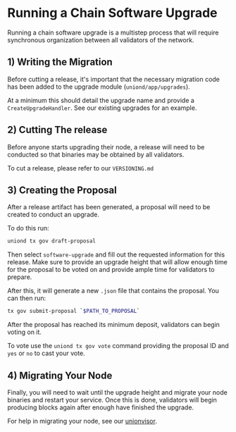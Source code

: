# Running a Chain Software Upgrade

Running a chain software upgrade is a multistep process that will require synchronous organization between all validators of the network.

## 1) Writing the Migration

Before cutting a release, it's important that the necessary migration code has been added to the upgrade module (`uniond/app/upgrades`).

At a minimum this should detail the upgrade name and provide a `CreateUpgradeHandler`. See our existing upgrades for an example.

## 2) Cutting The release

Before anyone starts upgrading their node, a release will need to be conducted so that binaries may be obtained by all validators.

To cut a release, please refer to our `VERSIONING.md`

## 3) Creating the Proposal

After a release artifact has been generated, a proposal will need to be created to conduct an upgrade.

To do this run:

```sh
uniond tx gov draft-proposal
```

Then select `software-upgrade` and fill out the requested information for this release. Make sure to provide an upgrade height that will allow enough time for the proposal to be voted on and provide ample time for validators to prepare.

After this, it will generate a new `.json` file that contains the proposal. You can then run:

```sh
tx gov submit-proposal `$PATH_TO_PROPOSAL`
```

After the proposal has reached its minimum deposit, validators can begin voting on it.

To vote use the `uniond tx gov vote` command providing the proposal ID and `yes` or `no` to cast your vote.

## 4) Migrating Your Node

Finally, you will need to wait until the upgrade height and migrate your node binaries and restart your service. Once this is done, validators will begin producing blocks again after enough have finished the upgrade.

For help in migrating your node, see our [unionvisor](https://github.com/unionlabs/union/tree/3aa2d2ff5e72ba3b4b3a83d898715202c500ea52/unionvisor).
